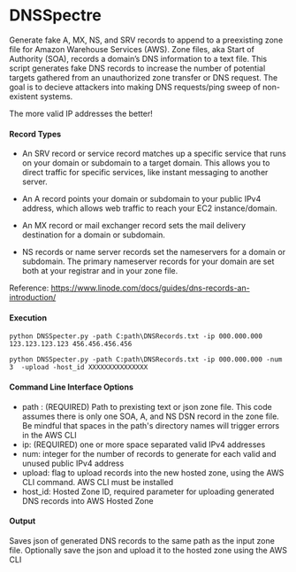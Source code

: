 # DNSSpectre

Generate fake A, MX, NS, and SRV records to append to a preexisting zone file for 
Amazon Warehouse Services (AWS). Zone files, aka Start of Authority (SOA), records 
a domain’s DNS information to a text file. This script generates fake DNS records 
to increase the number of potential targets gathered from an unauthorized zone transfer 
or DNS request. The goal is to decieve attackers into making DNS requests/ping sweep of 
non-existent systems.

The more valid IP addresses the better!

#### Record Types
- An SRV record or service record matches up a specific service that runs on your domain or subdomain to a target domain. This allows you to direct traffic for specific services, like instant messaging to another server. 

- An A record points your domain or subdomain to your public IPv4 address, which allows web traffic to reach your EC2 instance/domain.

- An MX record or mail exchanger record sets the mail delivery destination for a domain or subdomain. 

- NS records or name server records set the nameservers for a domain or subdomain. The primary nameserver records for your domain are set both at your registrar and in your zone file.

Reference: https://www.linode.com/docs/guides/dns-records-an-introduction/


#### Execution
 <pre><code>python DNSSpecter.py -path C:path\DNSRecords.txt -ip 000.000.000  123.123.123.123 456.456.456.456</code></pre>
 <pre><code>python DNSSpecter.py -path C:path\DNSRecords.txt -ip 000.000.000 -num 3  -upload -host_id XXXXXXXXXXXXXXX</code></pre>
 
 
 #### Command Line Interface Options
- path : (REQUIRED) Path to prexisting text or json zone file. This code assumes there is only one SOA, A, and NS DSN record in the zone file. Be mindful that spaces in the path's directory names will trigger errors in the AWS CLI
- ip: (REQUIRED) one or more space separated valid IPv4 addresses
- num: integer for the number of records to generate for each valid and unused public IPv4 address
- upload: flag to upload records into the new hosted zone, using the AWS CLI command. AWS CLI must be installed
- host_id: Hosted Zone ID, required parameter for uploading generated DNS records into AWS Hosted Zone


#### Output
Saves json of generated DNS records to the same path as the input zone file. Optionally save the json and upload it to the hosted zone using the AWS CLI
